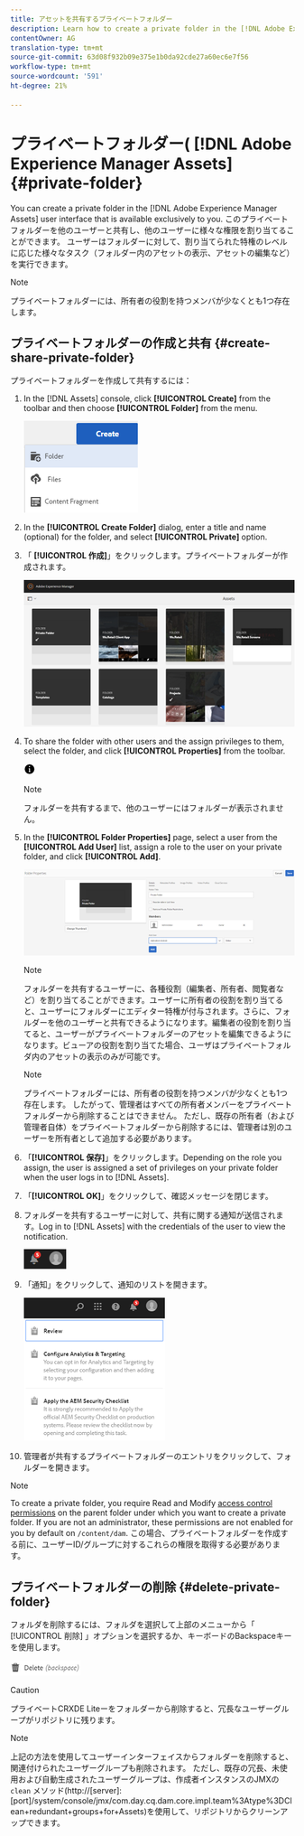```yaml
---
title: アセットを共有するプライベートフォルダー
description: Learn how to create a private folder in the [!DNL Adobe Experience Manager Assets] and share it with other users and the assign various privileges to them.
contentOwner: AG
translation-type: tm+mt
source-git-commit: 63d08f932b09e375e1b0da92cde27a60ec6e7f56
workflow-type: tm+mt
source-wordcount: '591'
ht-degree: 21%

---
```



# プライベートフォルダー( [!DNL Adobe Experience Manager Assets] {#private-folder}

You can create a private folder in the [!DNL Adobe Experience Manager Assets] user interface that is available exclusively to you. このプライベートフォルダーを他のユーザーと共有し、他のユーザーに様々な権限を割り当てることができます。 ユーザーはフォルダーに対して、割り当てられた特権のレベルに応じた様々なタスク（フォルダー内のアセットの表示、アセットの編集など）を実行できます。

>[!NOTE]
>
>プライベートフォルダーには、所有者の役割を持つメンバが少なくとも1つ存在します。

## プライベートフォルダーの作成と共有 {#create-share-private-folder}

プライベートフォルダーを作成して共有するには：

1. In the [!DNL Assets] console, click **[!UICONTROL Create]** from the toolbar and then choose **[!UICONTROL Folder]** from the menu.

   ![アセットフォルダーの作成](assets/Create-folder.png)

1. In the **[!UICONTROL Create Folder]** dialog, enter a title and name (optional) for the folder, and select **[!UICONTROL Private]** option.

1. 「 **[!UICONTROL 作成]**」をクリックします。プライベートフォルダーが作成されます。

   ![chlimage_1-413](assets/chlimage_1-413.png)

1. To share the folder with other users and the assign privileges to them, select the folder, and click **[!UICONTROL Properties]** from the toolbar.

   ![情報オプション](assets/do-not-localize/info-circle-icon.png)

   >[!NOTE]
   >
   >フォルダーを共有するまで、他のユーザーにはフォルダーが表示されません。

1. In the **[!UICONTROL Folder Properties]** page, select a user from the **[!UICONTROL Add User]** list, assign a role to the user on your private folder, and click **[!UICONTROL Add]**.

   ![chlimage_1-415](assets/chlimage_1-415.png)

   >[!NOTE]
   >
   >フォルダーを共有するユーザーに、各種役割（編集者、所有者、閲覧者など）を割り当てることができます。ユーザーに所有者の役割を割り当てると、ユーザーにフォルダーにエディター特権が付与されます。さらに、フォルダーを他のユーザーと共有できるようになります。編集者の役割を割り当てると、ユーザーがプライベートフォルダーのアセットを編集できるようになります。ビューアの役割を割り当てた場合、ユーザはプライベートフォルダ内のアセットの表示のみが可能です。

   >[!NOTE]
   >
   >プライベートフォルダーには、所有者の役割を持つメンバが少なくとも1つ存在します。 したがって、管理者はすべての所有者メンバーをプライベートフォルダーから削除することはできません。 ただし、既存の所有者（および管理者自体）をプライベートフォルダーから削除するには、管理者は別のユーザーを所有者として追加する必要があります。

1. 「**[!UICONTROL 保存]**」をクリックします。Depending on the role you assign, the user is assigned a set of privileges on your private folder when the user logs in to [!DNL Assets].
1. 「**[!UICONTROL OK]**」をクリックして、確認メッセージを閉じます。
1. フォルダーを共有するユーザーに対して、共有に関する通知が送信されます。Log in to [!DNL Assets] with the credentials of the user to view the notification.

   ![chlimage_1-416](assets/chlimage_1-416.png)

1. 「通知」をクリックして、通知のリストを開きます。

   ![通知のリスト](assets/Assets-Notification.png)

1. 管理者が共有するプライベートフォルダーのエントリをクリックして、フォルダーを開きます。

>[!NOTE]
>
>To create a private folder, you require Read and Modify [access control permissions](/help/sites-administering/security.md#permissions-in-aem) on the parent folder under which you want to create a private folder. If you are not an administrator, these permissions are not enabled for you by default on `/content/dam`. この場合、プライベートフォルダーを作成する前に、ユーザーID/グループに対するこれらの権限を取得する必要があります。

## プライベートフォルダーの削除 {#delete-private-folder}

フォルダを削除するには、フォルダを選択して上部のメニューから「 [!UICONTROL 削除] 」オプションを選択するか、キーボードのBackspaceキーを使用します。

![トップメニューの削除オプション](assets/delete-option.png)

>[!CAUTION]
>
>プライベートCRXDE Liteーをフォルダーから削除すると、冗長なユーザーグループがリポジトリに残ります。

>[!NOTE]
>
>上記の方法を使用してユーザーインターフェイスからフォルダーを削除すると、関連付けられたユーザーグループも削除されます。
ただし、既存の冗長、未使用および自動生成されたユーザーグループは、作成者インスタンスのJMXの `clean` メソッド(http://[server]:[port]/system/console/jmx/com.day.cq.dam.core.impl.team%3Atype%3DClean+redundant+groups+for+Assets)を使用して、リポジトリからクリーンアップできます。
